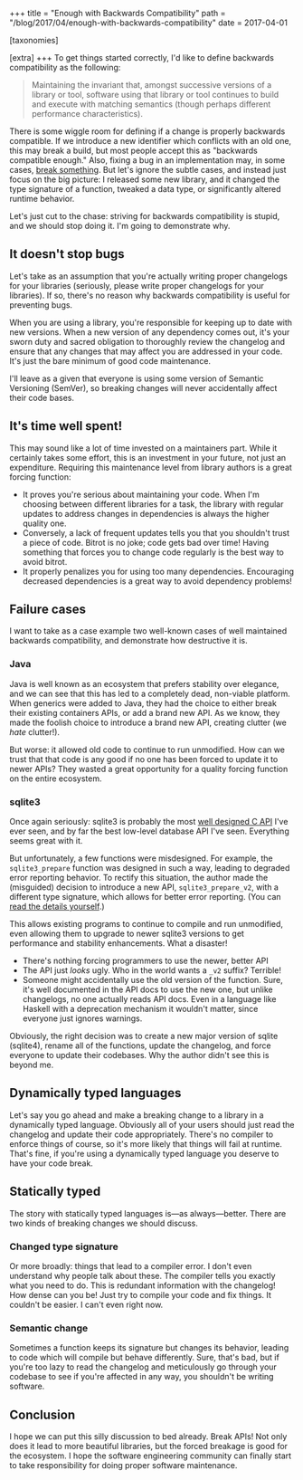 +++
title = "Enough with Backwards Compatibility"
path = "/blog/2017/04/enough-with-backwards-compatibility"
date = 2017-04-01

[taxonomies]

[extra]
+++
To get things started correctly, I'd like to define backwards
compatibility as the following:

> Maintaining the invariant that, amongst successive versions of a
> library or tool, software using that library or tool continues to
> build and execute with matching semantics (though perhaps different
> performance characteristics).

There is some wiggle room for defining if a change is properly
backwards compatible. If we introduce a new identifier which conflicts
with an old one, this may break a build, but most people accept this
as "backwards compatible enough." Also, fixing a bug in an
implementation may, in some cases,
[break something](https://xkcd.com/1172/). But let's ignore the subtle
cases, and instead just focus on the big picture: I released some new
library, and it changed the type signature of a function, tweaked a
data type, or significantly altered runtime behavior.

Let's just cut to the chase: striving for backwards compatibility is
stupid, and we should stop doing it. I'm going to demonstrate why.

## It doesn't stop bugs

Let's take as an assumption that you're actually writing proper
changelogs for your libraries (seriously, please write proper
changelogs for your libraries). If so, there's no reason why backwards
compatibility is useful for preventing bugs.

When you are using a library, you're responsible for keeping up to
date with new versions. When a new version of any dependency comes
out, it's your sworn duty and sacred obligation to thoroughly review
the changelog and ensure that any changes that may affect you are
addressed in your code. It's just the bare minimum of good code
maintenance.

I'll leave as a given that everyone is using some version of Semantic
Versioning (SemVer), so breaking changes will never accidentally
affect their code bases.

## It's time well spent!

This may sound like a lot of time invested on a maintainers
part. While it certainly takes some effort, this is an investment in
your future, not just an expenditure. Requiring this maintenance level
from library authors is a great forcing function:

* It proves you're serious about maintaining your code. When I'm
  choosing between different libraries for a task, the library with
  regular updates to address changes in dependencies is always the
  higher quality one.
* Conversely, a lack of frequent updates tells you that you shouldn't
  trust a piece of code. Bitrot is no joke; code gets bad over time!
  Having something that forces you to change code regularly is the
  best way to avoid bitrot.
* It properly penalizes you for using too many
  dependencies. Encouraging decreased dependencies is a great way to
  avoid dependency problems!

## Failure cases

I want to take as a case example two well-known cases of well
maintained backwards compatibility, and demonstrate how destructive it
is.

### Java

Java is well known as an ecosystem that prefers stability over
elegance, and we can see that this has led to a completely dead,
non-viable platform. When generics were added to Java, they had the
choice to either break their existing containers APIs, or add a brand
new API. As we know, they made the foolish choice to introduce a brand
new API, creating clutter (we _hate_ clutter!).

But worse: it allowed old code to continue to run unmodified. How can
we trust that that code is any good if no one has been forced to
update it to newer APIs? They wasted a great opportunity for a quality
forcing function on the entire ecosystem.

### sqlite3

Once again seriously: sqlite3 is probably the most
[well designed C API](http://sqlite.org/capi3ref.html) I've ever seen,
and by far the best low-level database API I've seen. Everything seems
great with it.

But unfortunately, a few functions were misdesigned. For example, the
`sqlite3_prepare` function was designed in such a way, leading to
degraded error reporting behavior. To rectify this situation, the
author made the (misguided) decision to introduce a new API,
`sqlite3_prepare_v2`, with a different type signature, which allows
for better error reporting. (You can
[read the details yourself](http://sqlite.org/capi3ref.html#sqlite3_prepare).)

This allows existing programs to continue to compile and run
unmodified, even allowing them to upgrade to newer sqlite3 versions to
get performance and stability enhancements. What a disaster!

* There's nothing forcing programmers to use the newer, better API
* The API just _looks_ ugly. Who in the world wants a `_v2` suffix?
  Terrible!
* Someone might accidentally use the old version of the
  function. Sure, it's well documented in the API docs to use the new
  one, but unlike changelogs, no one actually reads API docs. Even in
  a language like Haskell with a deprecation mechanism it wouldn't
  matter, since everyone just ignores warnings.

Obviously, the right decision was to create a new major version of
sqlite (sqlite4), rename all of the functions, update the changelog,
and force everyone to update their codebases. Why the author didn't
see this is beyond me.

## Dynamically typed languages

Let's say you go ahead and make a breaking change to a library in a
dynamically typed language. Obviously all of your users should just
read the changelog and update their code appropriately. There's no
compiler to enforce things of course, so it's more likely that things
will fail at runtime. That's fine, if you're using a dynamically typed
language you deserve to have your code break.

## Statically typed

The story with statically typed languages is&mdash;as
always&mdash;better. There are two kinds of breaking changes we should
discuss.

### Changed type signature

Or more broadly: things that lead to a compiler error. I don't even
understand why people talk about these. The compiler tells you exactly
what you need to do. This is redundant information with the changelog!
How dense can you be! Just try to compile your code and fix things. It
couldn't be easier. I can't even right now.

### Semantic change

Sometimes a function keeps its signature but changes its behavior,
leading to code which will compile but behave differently. Sure,
that's bad, but if you're too lazy to read the changelog and
meticulously go through your codebase to see if you're affected in any
way, you shouldn't be writing software.

## Conclusion

I hope we can put this silly discussion to bed already. Break APIs!
Not only does it lead to more beautiful libraries, but the forced
breakage is good for the ecosystem. I hope the software engineering
community can finally start to take responsibility for doing proper
software maintenance.
